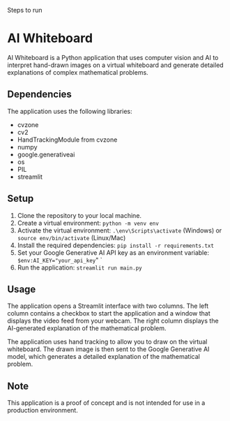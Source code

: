 Steps to run 
# AI Whiteboard

AI Whiteboard is a Python application that uses computer vision and AI to interpret hand-drawn images on a virtual whiteboard and generate detailed explanations of complex mathematical problems.

## Dependencies

The application uses the following libraries:

- cvzone
- cv2
- HandTrackingModule from cvzone
- numpy
- google.generativeai
- os
- PIL
- streamlit

## Setup

1. Clone the repository to your local machine.
2. Create a virtual environment: `python -m venv env`
3. Activate the virtual environment: `.\env\Scripts\activate` (Windows) or `source env/bin/activate` (Linux/Mac)
4. Install the required dependencies: `pip install -r requirements.txt`
5. Set your Google Generative AI API key as an environment variable: `$env:AI_KEY="your_api_key`"
`
6. Run the application: `streamlit run main.py`

## Usage

The application opens a Streamlit interface with two columns. The left column contains a checkbox to start the application and a window that displays the video feed from your webcam. The right column displays the AI-generated explanation of the mathematical problem.

The application uses hand tracking to allow you to draw on the virtual whiteboard. The drawn image is then sent to the Google Generative AI model, which generates a detailed explanation of the mathematical problem.

## Note

This application is a proof of concept and is not intended for use in a production environment.